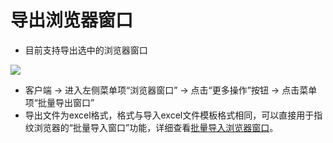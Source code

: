 # 导出浏览器窗口

* 目前支持导出选中的浏览器窗口

![](../../.gitbook/assets/企业微信截图\_1671693776646.png)

* 客户端 -> 进入左侧菜单项“浏览器窗口” -> 点击“更多操作”按钮 -> 点击菜单项“批量导出窗口”
* 导出文件为excel格式，格式与导入excel文件模板格式相同，可以直接用于指纹浏览器的“批量导入窗口”功能，详细查看[批量导入浏览器窗口](pi-liang-dao-ru-liu-lan-qi-chuang-kou.md)。
